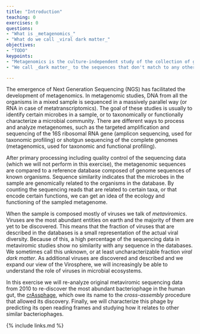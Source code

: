 ```yaml
---
title: "Introduction"
teaching: 0
exercises: 0
questions:
- "What is _metagenomics_"
- "What do we call _viral dark matter_"
objectives:
- "TODO"
keypoints:
- "Metagenomics is the culture-independent study of the collection of genomes from different microorganisms present in a complex sample."
- "We call _dark matter_ to the sequences that don't match to any other known sequence in the databases."

---
```


The emergence of Next Generation Sequencing (NGS) has facilitated the development of metagenomics. In metagenomic studies, DNA from all the organisms in a mixed sample is sequenced in a massively parallel way (or RNA in case of metatranscriptomics). The goal of these studies is usually to identify certain microbes in a sample, or to taxonomically or functionally characterize a microbial community. There are different ways to process and analyze metagenomes, such as the targeted amplification and sequencing of the 16S ribosomal RNA gene (amplicon sequencing, used for taxonomic profiling) or shotgun sequencing of the complete genomes (metagenomics, used for taxonomic and functional profiling).

After primary processing including quality control of the sequencing data (which we will not perform in this exercise), the metagenomic sequences are compared to a reference database composed of genome sequences of known organisms. Sequence similarity indicates that the microbes in the sample are genomically related to the organisms in the database. By counting the sequencing reads that are related to certain taxa, or that encode certain functions, we can get an idea of the ecology and functioning of the sampled metagenome.

When the sample is composed mostly of viruses we talk of *metaviromics*. Viruses are the most abundant entities on earth and the majority of them are yet to be discovered. This means that the fraction of viruses that are described in the databases is a small representation of the actual viral diversity. Because of this, a high percentage of the sequencing data in metaviromic studies show no similarity with any sequence in the databases. We sometimes call this unknown, or at least uncharacterizable fraction *viral dark matter*. As additional viruses are discovered and described and we expand our view of the Virosphere, we will increasingly be able to understand the role of viruses in microbial ecosystems.

In this exercise we will re-analyze original metaviromic sequencing data from 2010 to re-discover the most abundant bacteriophage in the human gut, the [crAssphage](https://en.wikipedia.org/wiki/crAssphage), which owe its name to the _cross-assembly_ procedure that allowed its discovery. Finally, we will characterize this phage by predicting its open reading frames and studying how it relates to other similar bacteriophages.  


{% include links.md %}
